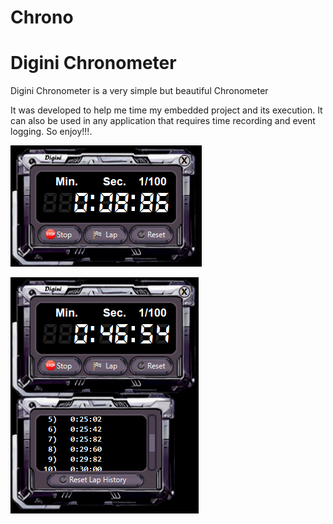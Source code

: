 # Chrono

# Digini Chronometer

Digini Chronometer is a very simple but beautiful Chronometer

It was developed to help me time my embedded project and its execution. It can also be used in any application that requires time recording and event logging.
So enjoy!!!.

![Chronometer](Chrono_noLap.png)

![Chronometer With Lap Time](Chrono_Lap.png)
